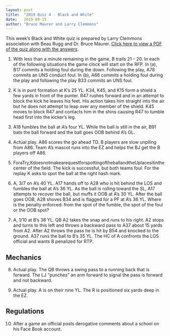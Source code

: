 ```yaml
---
layout: post
title:  "2019 Quiz 4 - Black and White"
date:   2019-09-15
author: "Bruce Maurer and Larry Clemmons"
---
```


This week’s Black and White quiz is prepared by Larry Clemmons association with Beau Rugg
and Dr. Bruce Maurer. [Click here to view a PDF of the quiz along with the
answers](https://storage.googleapis.com/ohsaa-websites/quizzes/2019/2019-quiz-4.pdf).

<!--more-->

1. With less than a minute remaining in the game, B trails 21 – 20. In each of
   the following situations the game clock will start on the RFP. In (a), B17
commits a holding foul during the down. Following the play, A78 commits an UNS
conduct foul. In (b), A66 commits a holding foul during the play and following
the play B33 commits an UNS foul.

2. K is in punt formation at K’s 25 YL. K34, K45, and K15 form a shield a few
   yards in front of the punter. R47 rushes forward and in an attempt to block
the kick he leaves his feet. His action takes him straight into the air but he
does not attempt to leap over any member of the shield. K45 moves to block R47
and contacts him in the shins causing R47 to tumble head first into the kicker’s
leg.

3. A18 fumbles the ball at A’s four YL. While the ball is still in the air, B91
   bats the ball forward and the ball goes OOB behind A’s GL.

4. Actual play. A86 scores the go ahead TD. B players are slow unpiling from
   A86. Team A’s mascot runs into the EZ and helps the BJ get the B players off
A86.

5. ForaTry,KdoesnotmakearequestforspottingoftheballandtheUplacesitinthe center
   of the field. The kick is successful, but both teams foul. For the replay K
asks to spot the ball at the right hash mark.

6. A, 3/7 on A’s 40 YL. A17 hands off to A28 who is hit behind the LOS and
   fumbles the ball at A’s 36 YL. As the ball is rolling toward the SL, A17
attempts to recover the ball, but muffs it OOB at A’s 30 YL. After the ball goes
OOB, A28 shoves B34 and is flagged for a PF at A’s 36 YL. Where is the penalty
enforced: from the spot of the fumble, the spot of the foul or the OOB spot?

7. A, 1/10 at B’s 38 YL. QB A2 takes the snap and runs to his right. A2 stops
   and turns to this left and throws a backward pass to A37 about 15 yards from
A2. After A2 throws the pass he is hit by B54 and knocked to the ground. A37
runs the ball to B’s 35 YL. The HC of A confronts the LOS official and wants B
penalized for RTP.

## Mechanics

8. Actual play. The QB throws a swing pass to a running back that is forward.
   The LJ “punches” an arm forward to signal the pass is forward and not
backward.

9. Actual play. A is on their nine YL. The R is positioned six yards deep in the
   EZ.

## Regulations

10. After a game an official posts derogative comments about a school on his
    Face Book account. 
